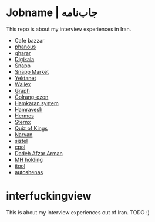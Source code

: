 # Jobname | جاب‌نامه
This repo is about my interview experiences in Iran.
- Cafe bazzar
- [phanous](./phanous.md)
- [gharar](./gharar.md)
- [Digikala](./digikala.md)
- [Snapp](./snapp.md)
- [Snapp Market](./snapp-market.md)
- [Yektanet](./yektanet.md)
- [Wallex](./wallex.md)
- [Graph](./graph)
- [Golrang-ozon](./golrang-ozon.md)
- [Hamkaran system](./hamkaran-system.md)
- [Hamravesh](./hamravesh.md)
- [Hermes](./hermes.md)
- [Sternx](./sternx.md)
- [Quiz of Kings]()
- [Narvan](./narvan.md)
- [siztel](./sizetel.md)
- [cpol](./cpol.md)
- [Dadeh Afzar Arman](./daa.md)
- [MH holding](./mhholding.md)
- [itool](./itool.md)
- [autoshenas](./autoshenas.md)


# interfuckingview
This is about my interview experiences out of Iran.
TODO :)
